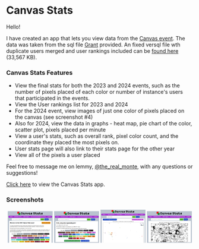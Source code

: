 # Canvas Stats
Hello!

I have created an app that lets you view data from the [Canvas event](https://canvas.fediverse.events/). The data was taken from the sql file [Grant](https://toast.ooo/u/grant) provided. An fixed versql file wth duplicate users merged and user rankings included can be [found here](https://raw.githubusercontent.com/TheRealMonte/sql-2024/main/canvas-2024-fixed-sql.sql) (33,567 KB).

### Canvas Stats Features
* View the final stats for both the 2023 and 2024 events, such as the number of pixels placed of each color or number of instance's users that participated in the events.
* View the User rankings list for 2023 and 2024
* For the 2024 event, view images of just one color of pixels placed on the canvas (see screenshot #4)
* Also for 2024, view the data in graphs - heat map, pie chart of the color, scatter plot, pixels placed per minute
* View a user's stats, such as overall rank, pixel color count, and the coordinate they placed the most pixels on.
* User stats page will also link to their stats page for the other year
* View all of the pixels a user placed

Feel free to message me on lemmy, [@the_real_monte](https://sh.itjust.works/u/the_real_monte), with any questions or suggestions!

[Click here](https://therealmonte.github.io/) to view the Canvas Stats app.

### Screenshots
<p align="center" width="100%">
    <img width="24%" src="https://github.com/TheRealMonte/therealmonte.github.io/blob/main/screenshots/home.png" alt="The home page" title="The home page" />
    <img width="24%" src="https://github.com/TheRealMonte/therealmonte.github.io/blob/main/screenshots/user-view.png" alt="Viewing a user's stats" title="Viewing a user's stats" />
    <img width="24%" src="https://github.com/TheRealMonte/therealmonte.github.io/blob/main/screenshots/user-pixels.png" alt="Viewing the pixels placed by a user" title="Viewing the pixels placed by a user">
    <img width="24%" src="https://github.com/TheRealMonte/therealmonte.github.io/blob/main/screenshots/color-view.png" alt="Viewing just the black pixels placed on the canvas" title="Viewing just the black pixels placed on the canvas">
</p>